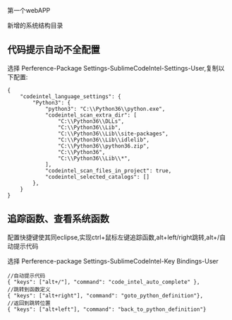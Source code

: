 第一个webAPP

新增的系统结构目录
## 代码提示自动不全配置

选择 Perference-Package Settings-SublimeCodeIntel-Settings-User,复制以下配置:

~~~
{
    "codeintel_language_settings": {
        "Python3": {
            "python3": "C:\\Python36\\python.exe",
            "codeintel_scan_extra_dir": [
                "C:\\Python36\\DLLs",
                "C:\\Python36\\Lib",
                "C:\\Python36\\Lib\\site-packages",
                "C:\\Python36\\Lib\\idlelib",
                "C:\\Python36\\python36.zip",
                "C:\\Python36",
                "C:\\Python36\\Lib\\*",
            ],
            "codeintel_scan_files_in_project": true,
            "codeintel_selected_catalogs": []
        },
    }
}
~~~

## 追踪函数、查看系统函数

配置快捷键使其同eclipse,实现ctrl+鼠标左键追踪函数,alt+left/right跳转,alt+/自动提示代码

选择 Perference-package Settings-SublimeCodeIntel-Key Bindings-User

~~~
//自动提示代码
{ "keys": ["alt+/"], "command": "code_intel_auto_complete" },
//跳转到函数定义
{ "keys": ["alt+right"], "command": "goto_python_definition"},
//返回到跳转位置
{ "keys": ["alt+left"], "command": "back_to_python_definition"}
~~~

